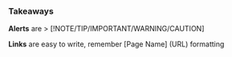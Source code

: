### Takeaways
**Alerts** are > [!NOTE/TIP/IMPORTANT/WARNING/CAUTION]

**Links** are easy to write, remember [Page Name] (URL) formatting
